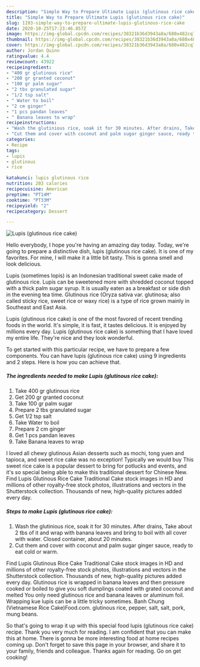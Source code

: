 ```yaml
---
description: "Simple Way to Prepare Ultimate Lupis (glutinous rice cake)"
title: "Simple Way to Prepare Ultimate Lupis (glutinous rice cake)"
slug: 1193-simple-way-to-prepare-ultimate-lupis-glutinous-rice-cake
date: 2020-10-25T17:23:46.857Z
image: https://img-global.cpcdn.com/recipes/38321b36d3943a8a/680x482cq70/lupis-glutinous-rice-cake-recipe-main-photo.jpg
thumbnail: https://img-global.cpcdn.com/recipes/38321b36d3943a8a/680x482cq70/lupis-glutinous-rice-cake-recipe-main-photo.jpg
cover: https://img-global.cpcdn.com/recipes/38321b36d3943a8a/680x482cq70/lupis-glutinous-rice-cake-recipe-main-photo.jpg
author: Jordan Quinn
ratingvalue: 4.4
reviewcount: 43922
recipeingredient:
- "400 gr glutinous rice"
- "200 gr granted coconut"
- "100 gr palm sugar"
- "2 tbs granulated sugar"
- "1/2 tsp salt"
- " Water to boil"
- "2 cm ginger"
- "1 pcs pandan leaves"
- " Banana leaves to wrap"
recipeinstructions:
- "Wash the glutinious rice, soak it for 30 minutes. After drains, Take about 2 tbs of it and wrap with banana leaves and bring to boil with all cover with water. Closed container, about 20 minutes."
- "Cut them and cover with coconut and palm sugar ginger sauce, ready to eat cold or warm."
categories:
- Recipe
tags:
- lupis
- glutinous
- rice

katakunci: lupis glutinous rice 
nutrition: 203 calories
recipecuisine: American
preptime: "PT14M"
cooktime: "PT33M"
recipeyield: "2"
recipecategory: Dessert

---
```



![Lupis (glutinous rice cake)](https://img-global.cpcdn.com/recipes/38321b36d3943a8a/680x482cq70/lupis-glutinous-rice-cake-recipe-main-photo.jpg)

Hello everybody, I hope you're having an amazing day today. Today, we're going to prepare a distinctive dish, lupis (glutinous rice cake). It is one of my favorites. For mine, I will make it a little bit tasty. This is gonna smell and look delicious.

Lupis (sometimes lopis) is an Indonesian traditional sweet cake made of glutinous rice. Lupis can be sweetened more with shredded coconut topped with a thick palm sugar syrup. It is usually eaten as a breakfast or side dish in the evening tea time. Glutinous rice (Oryza sativa var. glutinosa; also called sticky rice, sweet rice or waxy rice) is a type of rice grown mainly in Southeast and East Asia.

Lupis (glutinous rice cake) is one of the most favored of recent trending foods in the world. It's simple, it is fast, it tastes delicious. It is enjoyed by millions every day. Lupis (glutinous rice cake) is something that I have loved my entire life. They're nice and they look wonderful.


To get started with this particular recipe, we have to prepare a few components. You can have lupis (glutinous rice cake) using 9 ingredients and 2 steps. Here is how you can achieve that.

<!--inarticleads1-->

##### The ingredients needed to make Lupis (glutinous rice cake):

1. Take 400 gr glutinous rice
1. Get 200 gr granted coconut
1. Take 100 gr palm sugar
1. Prepare 2 tbs granulated sugar
1. Get 1/2 tsp salt
1. Take  Water to boil
1. Prepare 2 cm ginger
1. Get 1 pcs pandan leaves
1. Take  Banana leaves to wrap


I loved all chewy glutinous Asian desserts such as mochi, tong yuen and tapioca, and sweet rice cake was no exception! Typically we would buy This sweet rice cake is a popular dessert to bring for potlucks and events, and it&#39;s so special being able to make this traditional dessert for Chinese New. Find Lupis Glutinous Rice Cake Traditional Cake stock images in HD and millions of other royalty-free stock photos, illustrations and vectors in the Shutterstock collection. Thousands of new, high-quality pictures added every day. 

<!--inarticleads2-->

##### Steps to make Lupis (glutinous rice cake):

1. Wash the glutinious rice, soak it for 30 minutes. After drains, Take about 2 tbs of it and wrap with banana leaves and bring to boil with all cover with water. Closed container, about 20 minutes.
1. Cut them and cover with coconut and palm sugar ginger sauce, ready to eat cold or warm.


Find Lupis Glutinous Rice Cake Traditional Cake stock images in HD and millions of other royalty-free stock photos, illustrations and vectors in the Shutterstock collection. Thousands of new, high-quality pictures added every day. Glutinous rice is wrapped in banana leaves and then pressure cooked or boiled to give you soft dumplings coated with grated coconut and melted You only need glutinous rice and banana leaves or aluminum foil. Wrapping kue lupis can be a little tricky sometimes. Banh Chung (Vietnamese Rice Cake)Food.com. glutinous rice, pepper, salt, salt, pork, mung beans. 

So that's going to wrap it up with this special food lupis (glutinous rice cake) recipe. Thank you very much for reading. I am confident that you can make this at home. There is gonna be more interesting food at home recipes coming up. Don't forget to save this page in your browser, and share it to your family, friends and colleague. Thanks again for reading. Go on get cooking!
